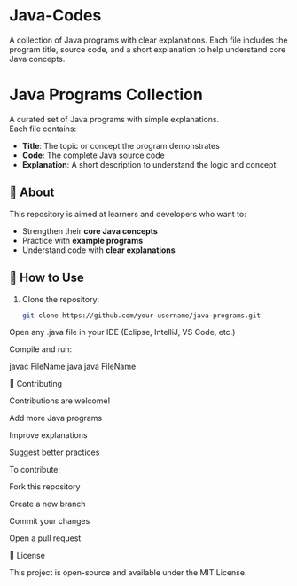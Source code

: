 # Java-Codes

A collection of Java programs with clear explanations. Each file includes the program title, source code, and a short explanation to help understand core Java concepts.

# Java Programs Collection

A curated set of Java programs with simple explanations.  
Each file contains:

- **Title**: The topic or concept the program demonstrates
- **Code**: The complete Java source code
- **Explanation**: A short description to understand the logic and concept

## 📘 About

This repository is aimed at learners and developers who want to:

- Strengthen their **core Java concepts**
- Practice with **example programs**
- Understand code with **clear explanations**

## 🚀 How to Use

1. Clone the repository:
   ```bash
   git clone https://github.com/your-username/java-programs.git
   ```

Open any .java file in your IDE (Eclipse, IntelliJ, VS Code, etc.)

Compile and run:

javac FileName.java
java FileName

🤝 Contributing

Contributions are welcome!

Add more Java programs

Improve explanations

Suggest better practices

To contribute:

Fork this repository

Create a new branch

Commit your changes

Open a pull request

📝 License

This project is open-source and available under the MIT License.
